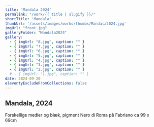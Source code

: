 ```yaml
---
title: 'Mandala 2024'
permalink: "/work/{{ title | slugify }}/"
shortTitle: 'Mandala'
thumbUrl: '/assets/images/works/thumbs/Mandala2024.jpg'
imgUrl: "front.jpg"
galleryFolder: "Mandala2024"
gallery:
  - { imgUrl: "8.jpg", caption: "" }
  - { imgUrl: "7.jpg", caption: "" }
  - { imgUrl: "6.jpg", caption: "" }
  - { imgUrl: "5.jpg", caption: "" }
  - { imgUrl: "4.jpg", caption: "" }
  - { imgUrl: "3.jpg", caption: "" }
  - { imgUrl: "2.jpg", caption: "" }
  # - { imgUrl: "1.jpg", caption: "" }
date: 2024-09-20
eleventyExcludeFromCollections: false
---
```



<div class="Txt">
  <h2>Mandala, 2024</h2>
  <p>Forskellige medier og blæk, pigment Nero di Roma på Fabriano ca 99 x 69cm</p>
</div>